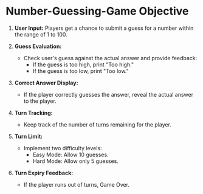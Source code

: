 # Number-Guessing-Game Objective
1. **User Input:** Players get a chance to submit a guess for a number within the range of 1 to 100.

2. **Guess Evaluation:**
   - Check user's guess against the actual answer and provide feedback:
     - If the guess is too high, print "Too high."
     - If the guess is too low, print "Too low."

3. **Correct Answer Display:**
   - If the player correctly guesses the answer, reveal the actual answer to the player.

4. **Turn Tracking:**
   - Keep track of the number of turns remaining for the player.

5. **Turn Limit:**
   - Implement two difficulty levels:
     - Easy Mode: Allow 10 guesses.
     - Hard Mode: Allow only 5 guesses.

6. **Turn Expiry Feedback:**
   - If the player runs out of turns, Game Over.
